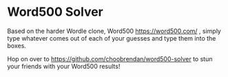 # Word500 Solver

Based on the harder Wordle clone, Word500 https://word500.com/ , simply type whatever comes out of each of your guesses and type them into the boxes. 

Hop on over to https://github.com/choobrendan/word500-solver to stun your friends with your Word500 results!